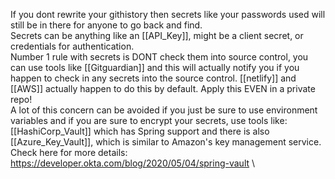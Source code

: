 If you dont rewrite your githistory then secrets like your passwords used will still be in there for anyone to go back and find.
\
Secrets can be anything like an [[API_Key]], might be a client secret, or credentials for authentication.
\
Number 1 rule with secrets is DONT check them into source control, you can use tools like [[Gitguardian]] and this will actually notify you if you happen to check in any secrets into the source control. [[netlify]] and [[AWS]] actually happen to do this by default.
Apply this EVEN in a private repo!
\
A lot of this concern can be avoided if you just be sure to use environment variables and if you are sure to encrypt your secrets, use tools like: [[HashiCorp_Vault]] which has Spring support and there is also [[Azure_Key_Vault]], which is similar to Amazon's key management service.
\
Check here for more details:
https://developer.okta.com/blog/2020/05/04/spring-vault
\
